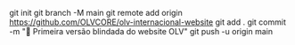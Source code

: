 git init
git branch -M main
git remote add origin https://github.com/OLVCORE/olv-internacional-website
git add .
git commit -m "🚀 Primeira versão blindada do website OLV"
git push -u origin main